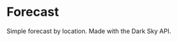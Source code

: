 <p><h1 id="forecast">Forecast</h1></p>
<p>Simple forecast by location. Made with the Dark Sky API.</p>
